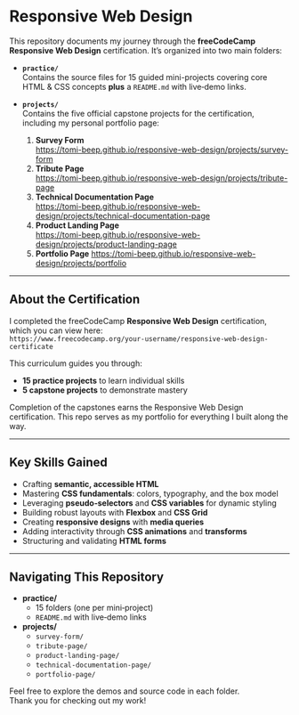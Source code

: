 # Responsive Web Design

This repository documents my journey through the **freeCodeCamp Responsive Web Design** certification. It’s organized into two main folders:

- **`practice/`**  
  Contains the source files for 15 guided mini-projects covering core HTML & CSS concepts **plus** a `README.md` with live‑demo links.

- **`projects/`**  
  Contains the five official capstone projects for the certification, including my personal portfolio page:
  1. **Survey Form**  
     https://tomi-beep.github.io/responsive-web-design/projects/survey-form  
  2. **Tribute Page**  
     https://tomi-beep.github.io/responsive-web-design/projects/tribute-page  
  3. **Technical Documentation Page**  
     https://tomi-beep.github.io/responsive-web-design/projects/technical-documentation-page
  4. **Product Landing Page**  
     https://tomi-beep.github.io/responsive-web-design/projects/product-landing-page
  5. **Portfolio Page**
     https://tomi-beep.github.io/responsive-web-design/projects/portfolio

---

## About the Certification

I completed the freeCodeCamp **Responsive Web Design** certification, which you can view here:  
`https://www.freecodecamp.org/your-username/responsive-web-design-certificate`  

This curriculum guides you through:

- **15 practice projects** to learn individual skills  
- **5 capstone projects** to demonstrate mastery  

Completion of the capstones earns the Responsive Web Design certification. This repo serves as my portfolio for everything I built along the way.

---

## Key Skills Gained

- Crafting **semantic, accessible HTML**  
- Mastering **CSS fundamentals**: colors, typography, and the box model  
- Leveraging **pseudo‑selectors** and **CSS variables** for dynamic styling  
- Building robust layouts with **Flexbox** and **CSS Grid**  
- Creating **responsive designs** with **media queries**  
- Adding interactivity through **CSS animations** and **transforms**  
- Structuring and validating **HTML forms**

---

## Navigating This Repository

- **practice/**  
  - 15 folders (one per mini‑project)  
  - `README.md` with live‑demo links  
- **projects/**  
  - `survey-form/`  
  - `tribute-page/`  
  - `product-landing-page/`  
  - `technical-documentation-page/`  
  - `portfolio-page/`

Feel free to explore the demos and source code in each folder.  
Thank you for checking out my work!
